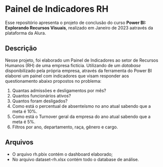 # Painel de Indicadores RH

Esse repositório apresenta o projeto de conclusão do curso **Power BI: Explorando Recursos Visuais**, realizado em Janeiro de 2023 aatravés da plataforma da Alura.

## Descrição

Nesse projeto, foi elaborado um Painel de Indicadores ao setor de Recursos Humanos (RH) de uma empresa fictícia. Utilizando de um *database* disponibilizado pela própria empresa, através da ferramenta do Power BI elaborei um painel com indicadores que visam responder aos questionamento abaixo propostos no problema:

1.  Quantas admissões e desligamentos por mês?
2.  Quantos funcionários ativos?
3.  Quantos foram desligados?
4.  Como está o percentual de absenteísmo no ano atual sabendo que a meta é 10%.
5.  Como está o Turnover geral da empresa do ano atual sabendo que a meta é 5%.
6.  Filtros por ano, departamento, raça, gênero e cargo.

## Arquivos

 - O arquivo rh.pbix contém o dashboard elaborado;
 - No arquivo dataset-rh.xlsx contém todo o database de análise.
